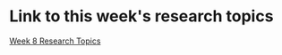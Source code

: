 # Link to this week's research topics

[Week 8 Research
Topics](https://github.com/foundersandcoders/master-reference/blob/master/coursebook/week-8/research-afternoon.md)
